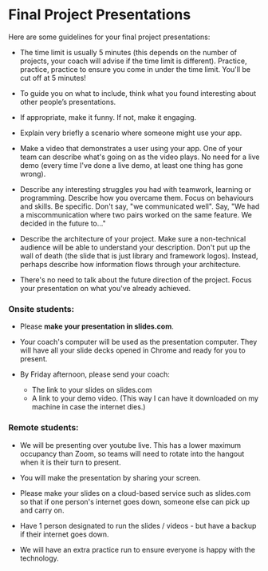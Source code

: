# Final Project Presentations

Here are some guidelines for your final project presentations:

* The time limit is usually 5 minutes (this depends on the number of projects, your coach will advise if the time limit is different).  Practice, practice, practice to ensure you come in under the time limit.  You'll be cut off at 5 minutes!

* To guide you on what to include, think what you found interesting about other people’s presentations.

* If appropriate, make it funny. If not, make it engaging.

* Explain very briefly a scenario where someone might use your app.

* Make a video that demonstrates a user using your app.  One of your team can describe what's going on as the video plays.  No need for a live demo (every time I've done a live demo, at least one thing has gone wrong).

* Describe any interesting struggles you had with teamwork, learning or programming.  Describe how you overcame them.  Focus on behaviours and skills.  Be specific.  Don't say, "we communicated well".  Say, "We had a miscommunication where two pairs worked on the same feature.  We decided in the future to..."

* Describe the architecture of your project.  Make sure a non-technical audience will be able to understand your description.  Don't put up the wall of death (the slide that is just library and framework logos).  Instead, perhaps describe how information flows through your architecture.

* There's no need to talk about the future direction of the project.  Focus your presentation on what you've already achieved.

### Onsite students:

* Please **make your presentation in slides.com**.

* Your coach's computer will be used as the presentation computer.  They will have all your slide decks opened in Chrome and ready for you to present.

* By Friday afternoon, please send your coach:
  * The link to your slides on slides.com
  * A link to your demo video.  (This way I can have it downloaded on my machine in case the internet dies.)

### Remote students:

* We will be presenting over youtube live. This has a lower maximum occupancy than Zoom, so teams will need to rotate into the hangout when it is their turn to present.

* You will make the presentation by sharing your screen.

* Please make your slides on a cloud-based service such as slides.com so that if one person's internet goes down, someone else can pick up and carry on. 

* Have 1 person designated to run the slides / videos - but have a backup if their internet goes down.

* We will have an extra practice run to ensure everyone is happy with the technology.
